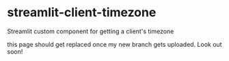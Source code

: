 # streamlit-client-timezone
Streamlit custom component for getting a client's timezone

this page should get replaced once my new branch gets uploaded. Look out soon!

